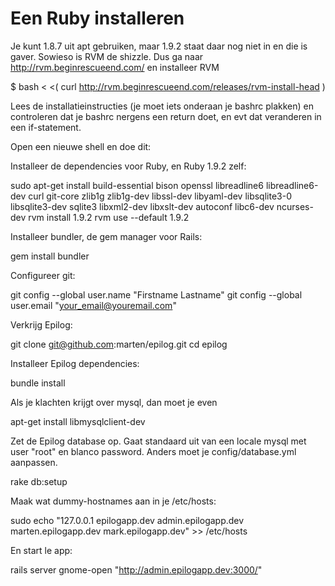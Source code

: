 # Een Ruby installeren

Je kunt 1.8.7 uit apt gebruiken, maar 1.9.2 staat daar nog niet in en die is
gaver. Sowieso is RVM de shizzle. Dus ga naar http://rvm.beginrescueend.com/ en
installeer RVM

$ bash < <( curl http://rvm.beginrescueend.com/releases/rvm-install-head )

Lees de installatieinstructies (je moet iets onderaan je bashrc plakken) en
controleren dat je bashrc nergens een return doet, en evt dat veranderen in een
if-statement.

Open een nieuwe shell en doe dit:

Installeer de dependencies voor Ruby, en Ruby 1.9.2 zelf:

  sudo apt-get install build-essential bison openssl libreadline6 libreadline6-dev curl git-core zlib1g zlib1g-dev libssl-dev libyaml-dev libsqlite3-0 libsqlite3-dev sqlite3 libxml2-dev libxslt-dev autoconf libc6-dev ncurses-dev
  rvm install 1.9.2
  rvm use --default 1.9.2

Installeer bundler, de gem manager voor Rails:

  gem install bundler

Configureer git:

  git config --global user.name "Firstname Lastname"
  git config --global user.email "your_email@youremail.com"

Verkrijg Epilog:

  git clone git@github.com:marten/epilog.git
  cd epilog

Installeer Epilog dependencies:

  bundle install

Als je klachten krijgt over mysql, dan moet je even 

  apt-get install libmysqlclient-dev

Zet de Epilog database op. Gaat standaard uit van een locale mysql met user
"root" en blanco password. Anders moet je config/database.yml aanpassen.

  rake db:setup

Maak wat dummy-hostnames aan in je /etc/hosts:

  sudo echo "127.0.0.1 epilogapp.dev admin.epilogapp.dev marten.epilogapp.dev mark.epilogapp.dev" >> /etc/hosts

En start le app:

  rails server
  gnome-open "http://admin.epilogapp.dev:3000/"